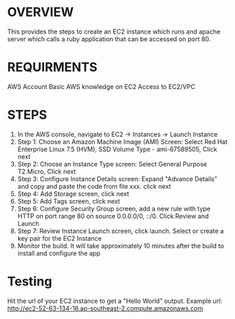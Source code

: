 OVERVIEW
========
This provides the steps to create an EC2 instance which runs and apache server which calls a ruby application that can be accessed on port 80.  


REQUIRMENTS
===========
AWS Account
Basic AWS knowledge on EC2
Access to EC2/VPC


STEPS
==========
1. In the AWS console, navigate to EC2 -> Instances -> Launch Instance
2. Step 1: Choose an Amazon Machine Image (AMI) Screen: Select Red Hat Enterprise Linux 7.5 (HVM), SSD Volume Type - ami-67589505, Click next
3. Step 2: Choose an Instance Type screen: Select General Purpose T2.Micro, Click next
4. Step 3: Configure Instance Details screen: Expand "Advance Details" and copy and paste the code from file xxx. click next
5. Step 4: Add Storage screen, click next
6. Step 5: Add Tags screen, click next
7. Step 6: Configure Security Group screen, add a new rule with type HTTP on port range 80 on source 0.0.0.0/0, ::/0. Click Review and Launch
8. Step 7: Review Instance Launch screen, click launch. Select or create a key pair for the EC2 Instance
9. Monitor the build. It will take approximately 10 minutes after the build to install and configure the app

Testing
==========
Hit the url of your EC2 instance to get a "Hello World" output. Example url: http://ec2-52-63-134-16.ap-southeast-2.compute.amazonaws.com
